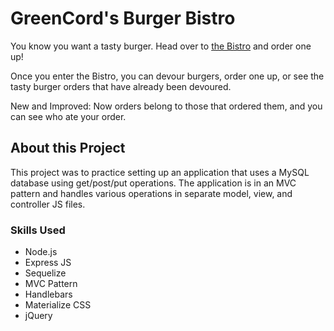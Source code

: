 # GreenCord's Burger Bistro

You know you want a tasty burger. Head over to [the Bistro](https://safe-bayou-75201.herokuapp.com/) and order one up!

Once you enter the Bistro, you can devour burgers, order one up, or see the tasty burger orders that have already been devoured.

New and Improved: Now orders belong to those that ordered them, and you can see who ate your order.

## About this Project

This project was to practice setting up an application that uses a MySQL database using get/post/put operations.  The application is in an MVC pattern and handles various operations in separate model, view, and controller JS files.

### Skills Used

* Node.js
* Express JS
* Sequelize
* MVC Pattern
* Handlebars
* Materialize CSS
* jQuery

